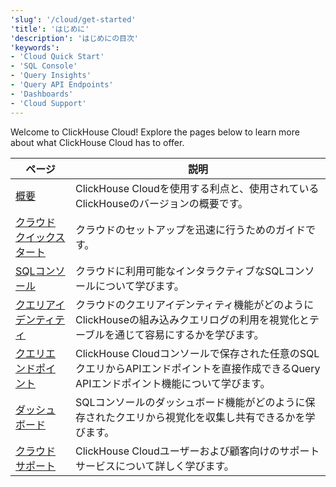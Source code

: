 ```yaml
---
'slug': '/cloud/get-started'
'title': 'はじめに'
'description': 'はじめにの目次'
'keywords':
- 'Cloud Quick Start'
- 'SQL Console'
- 'Query Insights'
- 'Query API Endpoints'
- 'Dashboards'
- 'Cloud Support'
---
```




Welcome to ClickHouse Cloud! Explore the pages below to learn more about what ClickHouse Cloud has to offer.

| ページ                       | 説明                                                                                                                                                  |
|------------------------------|-----------------------------------------------------------------------------------------------------------------------------------------------------|
| [概要](/cloud/overview)            | ClickHouse Cloudを使用する利点と、使用されているClickHouseのバージョンの概要です。                                                                               | 
| [クラウドクイックスタート](/cloud/get-started/cloud-quick-start) | クラウドのセットアップを迅速に行うためのガイドです。                                                                                                        |
| [SQLコンソール](/cloud/get-started/sql-console)       | クラウドに利用可能なインタラクティブなSQLコンソールについて学びます。                                                                                  |
| [クエリアイデンティティ](/cloud/get-started/query-insights)    | クラウドのクエリアイデンティティ機能がどのようにClickHouseの組み込みクエリログの利用を視覚化とテーブルを通じて容易にするかを学びます。             |
| [クエリエンドポイント](/cloud/get-started/query-endpoints)   | ClickHouse Cloudコンソールで保存された任意のSQLクエリからAPIエンドポイントを直接作成できるQuery APIエンドポイント機能について学びます。       |
| [ダッシュボード](/cloud/manage/dashboards)        | SQLコンソールのダッシュボード機能がどのように保存されたクエリから視覚化を収集し共有できるかを学びます。                                        |
| [クラウドサポート](/cloud/support)     | ClickHouse Cloudユーザーおよび顧客向けのサポートサービスについて詳しく学びます。                                                                      |
